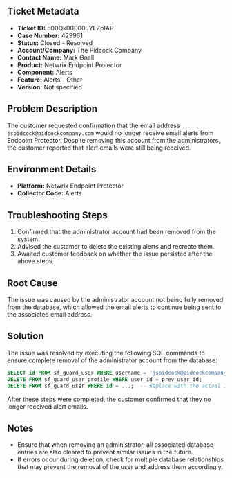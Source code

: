 ## Ticket Metadata
- **Ticket ID:** 500Qk00000JYFZpIAP
- **Case Number:** 429961
- **Status:** Closed - Resolved
- **Account/Company:** The Pidcock Company
- **Contact Name:** Mark Gnall
- **Product:** Netwrix Endpoint Protector
- **Component:** Alerts
- **Feature:** Alerts - Other
- **Version:** Not specified

## Problem Description
The customer requested confirmation that the email address `jspidcock@pidcockcompany.com` would no longer receive email alerts from Endpoint Protector. Despite removing this account from the administrators, the customer reported that alert emails were still being received.

## Environment Details
- **Platform:** Netwrix Endpoint Protector
- **Collector Code:** Alerts

## Troubleshooting Steps
1. Confirmed that the administrator account had been removed from the system.
2. Advised the customer to delete the existing alerts and recreate them.
3. Awaited customer feedback on whether the issue persisted after the above steps.

## Root Cause
The issue was caused by the administrator account not being fully removed from the database, which allowed the email alerts to continue being sent to the associated email address.

## Solution
The issue was resolved by executing the following SQL commands to ensure complete removal of the administrator account from the database:
```sql
SELECT id FROM sf_guard_user WHERE username = 'jspidcock@pidcockcompany.com';
DELETE FROM sf_guard_user_profile WHERE user_id = prev_user_id;
DELETE FROM sf_guard_user WHERE id = ...;  -- Replace with the actual ID obtained from the first query
```
After these steps were completed, the customer confirmed that they no longer received alert emails.

## Notes
- Ensure that when removing an administrator, all associated database entries are also cleared to prevent similar issues in the future.
- If errors occur during deletion, check for multiple database relationships that may prevent the removal of the user and address them accordingly.